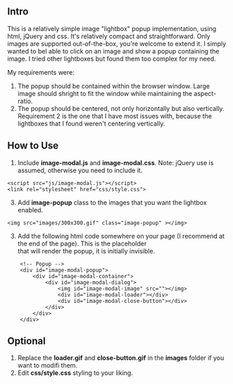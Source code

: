 ## Intro
This is a relatively simple image "lightbox" popup implementation, using html, jQuery and css. It's relatively compact and straightforward. Only images are supported out-of-the-box, you're welcome to extend it.
I simply wanted to bel able to click on an image and show a popup containing the image. I tried other lightboxes but found them too complex for my need. 

My requirements were: 
1. The popup should be contained within the browser window. Large image should shright to fit the window while maintaining the aspect-ratio.
2. The popup should be centered, not only horizontally but also vertically.
Requirement 2 is the one that I have most issues with, because the lightboxes that I found weren't centering vertically.

## How to Use
1. Include <b>image-modal.js</b> and <b>image-modal.css</b>. Note: jQuery use is assumed, otherwise you need to include it.
```
<script src="js/image-modal.js"></script>
<link rel="stylesheet" href="css/style.css">
```
3. Add <b>image-popup</b> class to the images that you want the lightbox enabled.
```
<img src="images/300x300.gif" class="image-popup" ></img>
```
3. Add the following html code somewhere on your page (I recommend at the end of the page). This is the placeholder <div> that will render the popup, it is initially invisible.
```
	<!-- Popup -->
	<div id="image-modal-popup">
		<div id="image-modal-container">
			<div id="image-modal-dialog">
				<img id="image-modal-image" src=""></img>
				<div id="image-modal-loader"></div>
				<div id="image-modal-close-button"></div>
			</div>
		</div>
	</div>
```
## Optional
1. Replace the <b>loader.gif</b> and <b>close-button.gif</b> in the <b>images</b> folder if you want to modifi them.
2. Edit <b>css/style.css</b> styling to your liking. 


